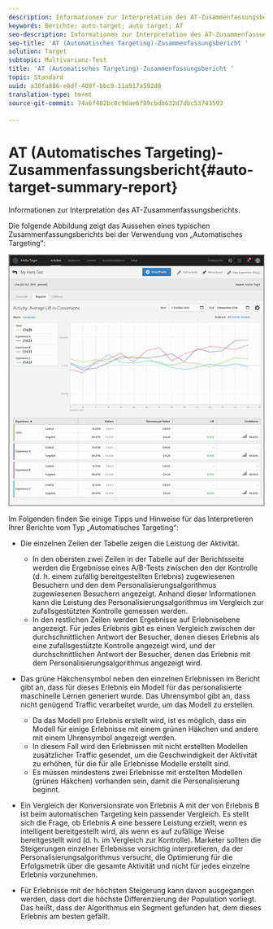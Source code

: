 ```yaml
---
description: Informationen zur Interpretation des AT-Zusammenfassungsberichts.
keywords: Berichte; auto-target; auto target; AT
seo-description: Informationen zur Interpretation des AT-Zusammenfassungsberichts.
seo-title: 'AT (Automatisches Targeting)-Zusammenfassungsbericht '
solution: Target
subtopic: Multivarianz-Test
title: 'AT (Automatisches Targeting)-Zusammenfassungsbericht '
topic: Standard
uuid: a30fa886-e8df-408f-bbc9-11a917a592d8
translation-type: tm+mt
source-git-commit: 74a6f402bc0c9dae6f89cbdb632d7dbc53743593

---
```



# AT (Automatisches Targeting)-Zusammenfassungsbericht{#auto-target-summary-report}

Informationen zur Interpretation des AT-Zusammenfassungsberichts.

Die folgende Abbildung zeigt das Aussehen eines typischen Zusammenfassungsberichts bei der Verwendung von „Automatisches Targeting“:

![](assets/autotarget.png)

Im Folgenden finden Sie einige Tipps und Hinweise für das Interpretieren Ihrer Berichte vom Typ „Automatisches Targeting“:

* Die einzelnen Zeilen der Tabelle zeigen die Leistung der Aktivität.

   * In den obersten zwei Zeilen in der Tabelle auf der Berichtsseite werden die Ergebnisse eines A/B-Tests zwischen den der Kontrolle (d. h. einem zufällig bereitgestellten Erlebnis) zugewiesenen Besuchern und den dem Personalisierungsalgorithmus zugewiesenen Besuchern angezeigt. Anhand dieser Informationen kann die Leistung des Personalisierungsalgorithmus im Vergleich zur zufallsgestützten Kontrolle gemessen werden.
   * In den restlichen Zeilen werden Ergebnisse auf Erlebnisebene angezeigt. Für jedes Erlebnis gibt es einen Vergleich zwischen der durchschnittlichen Antwort der Besucher, denen dieses Erlebnis als eine zufallsgestützte Kontrolle angezeigt wird, und der durchschnittlichen Antwort der Besucher, denen das Erlebnis mit dem Personalisierungsalgorithmus angezeigt wird.

* Das grüne Häkchensymbol neben den einzelnen Erlebnissen im Bericht gibt an, dass für dieses Erlebnis ein Modell für das personalisierte maschinelle Lernen generiert wurde. Das Uhrensymbol gibt an, dass nicht genügend Traffic verarbeitet wurde, um das Modell zu erstellen.

   * Da das Modell pro Erlebnis erstellt wird, ist es möglich, dass ein Modell für einige Erlebnisse mit einem grünen Häkchen und andere mit einem Uhrensymbol angezeigt werden.
   * In diesem Fall wird den Erlebnissen mit nicht erstellten Modellen zusätzlicher Traffic gesendet, um die Geschwindigkeit der Aktivität zu erhöhen, für die für alle Erlebnisse Modelle erstellt sind.
   * Es müssen mindestens zwei Erlebnisse mit erstellten Modellen (grünes Häkchen) vorhanden sein, damit die Personalisierung beginnt.

* Ein Vergleich der Konversionsrate von Erlebnis A mit der von Erlebnis B ist beim automatischen Targeting kein passender Vergleich. Es stellt sich die Frage, ob Erlebnis A eine bessere Leistung erzielt, wenn es intelligent bereitgestellt wird, als wenn es auf zufällige Weise bereitgestellt wird (d. h. im Vergleich zur Kontrolle). Marketer sollten die Steigerungen einzelner Erlebnisse vorsichtig interpretieren, da der Personalisierungsalgorithmus versucht, die Optimierung für die Erfolgsmetrik über die gesamte Aktivität und nicht für jedes einzelne Erlebnis vorzunehmen.
* Für Erlebnisse mit der höchsten Steigerung kann davon ausgegangen werden, dass dort die höchste Differenzierung der Population vorliegt. Das heißt, dass der Algorithmus ein Segment gefunden hat, dem dieses Erlebnis am besten gefällt.

